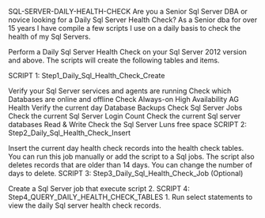 SQL-SERVER-DAILY-HEALTH-CHECK
Are you a Senior Sql Server DBA or novice looking for a Daily Sql Server Health Check? As a Senior dba for over 15 years I have compile a few scripts I use on a daily basis to check the health of my Sql Servers.

Perform a Daily Sql Server Health Check on your Sql Server 2012 version and above. The scripts will create the following tables and items.

SCRIPT 1: Step1_Daily_Sql_Health_Check_Create

Verify your Sql Server services and agents are running
Check which Databases are online and offline
Check Always-on High Availability AG Health
Verify the current day Database Backups
Check Sql Server Jobs
Check the current Sql Server Login Count
Check the current Sql server databases Read & Write
Check the Sql Server Luns free space
SCRIPT 2: Step2_Daily_Sql_Health_Check_Insert

Insert the current day health check records into the health check tables. You can run this job manually or add the script to a Sql jobs.
The script also deletes records that are older than 14 days. You can change the number of days to delete.
SCRIPT 3: Step3_Daily_Sql_Health_Check_Job (Optional)

Create a Sql Server job that execute script 2.
SCRIPT 4: Step4_QUERY_DAILY_HEALTH_CHECK_TABLES 1. Run select statements to view the daily Sql server health check records.
